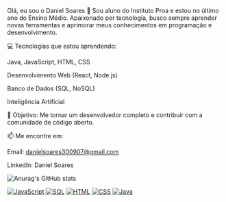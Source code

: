 Olá, eu sou o Daniel Soares 👋
Sou aluno do Instituto Proa e estou no último ano do Ensino Médio. Apaixonado por tecnologia, busco sempre aprender novas ferramentas e aprimorar meus conhecimentos em programação e desenvolvimento.

💻 Tecnologias que estou aprendendo:

Java, JavaScript, HTML, CSS

Desenvolvimento Web (React, Node.js)

Banco de Dados (SQL, NoSQL)

Inteligência Artificial

🚀 Objetivo: Me tornar um desenvolvedor completo e contribuir com a comunidade de código aberto.

📫 Me encontre em:

Email: danielsoares300907@gmail.com

LinkedIn: Daniel Soares

![Anurag's GitHub stats](https://github-readme-stats.vercel.app/api?username=danielsoares30&show_icons=true&theme=dark)

[![JavaScript](https://img.shields.io/badge/JavaScript-F7DF1E?style=flat&logo=javascript&logoColor=black&background=1d1f21)](https://developer.mozilla.org/en-US/docs/Web/JavaScript)
[![SQL](https://img.shields.io/badge/SQL-4479A1?style=flat&logo=MySQL&logoColor=white&background=1d1f21)](https://www.mysql.com/)
[![HTML](https://img.shields.io/badge/HTML-E34F26?style=flat&logo=html5&logoColor=white&background=1d1f21)](https://developer.mozilla.org/en-US/docs/Web/HTML)
[![CSS](https://img.shields.io/badge/CSS-1572B6?style=flat&logo=css3&logoColor=white&background=1d1f21)](https://developer.mozilla.org/en-US/docs/Web/CSS)
[![Java](https://img.shields.io/badge/Java-007396?style=flat&logo=java&logoColor=white&background=1d1f21)](https://www.java.com/)

